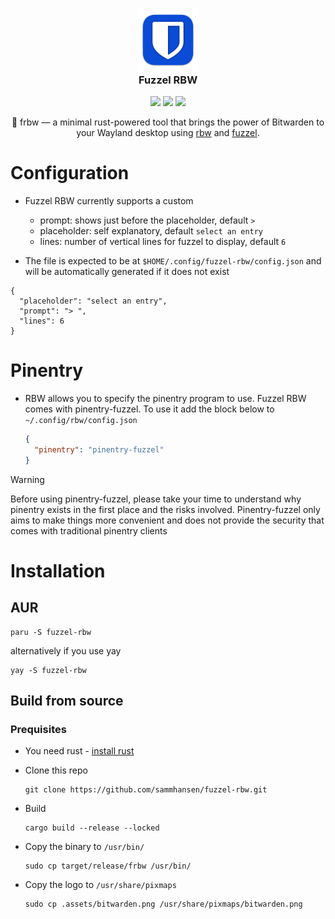 <h3 align="center">
    <img src="https://raw.githubusercontent.com/sammhansen/fuzzel-rbw/develop/.assets/bitwarden.png" width="100" alt="Logo"/><br/>
    Fuzzel RBW
</h3>

<p align="center">
    <a href="https://github.com/sammhansen/fuzzel-rbw/stargazers"><img src="https://img.shields.io/github/stars/sammhansen/fuzzel-rbw?colorA=363a4f&colorB=b7bdf8&style=for-the-badge"></a>
    <a href="https://github.com/sammhansen/fuzzel-rbw/issues"><img src="https://img.shields.io/github/issues/sammhansen/fuzzel-rbw?colorA=363a4f&colorB=f5a97f&style=for-the-badge"></a>
    <a href="https://github.com/sammhansen/fuzzel-rbw/contributors"><img src="https://img.shields.io/github/contributors/sammhansen/fuzzel-rbw?colorA=363a4f&colorB=a6da95&style=for-the-badge"></a>
</p>

<p align="center">
    🦀 frbw —  a minimal rust-powered tool that brings the power of Bitwarden to your Wayland desktop using <a href="https://github.com/doy/rbw">rbw</a> and <a href="https://codeberg.org/dnkl/fuzzel">fuzzel</a>.
</p>

# Configuration
- Fuzzel RBW currently supports a custom
   - prompt: shows just before the placeholder, default `> `
   - placeholder: self explanatory, default `select an entry`
   - lines: number of vertical lines for fuzzel to display, default `6`
     
- The file is expected to be at `$HOME/.config/fuzzel-rbw/config.json` and will be automatically generated if it does not exist
```
{
  "placeholder": "select an entry",
  "prompt": "> ",
  "lines": 6
}
```
# Pinentry
- RBW allows you to specify the pinentry program to use. Fuzzel RBW comes with pinentry-fuzzel. To use it add the block below to `~/.config/rbw/config.json`
  <br>
  ```json
  {
    "pinentry": "pinentry-fuzzel"
  }
> [!WARNING]
> Before using pinentry-fuzzel, please take your time to understand why pinentry exists in the first place and the risks involved. Pinentry-fuzzel only aims to make things more convenient and does not provide the security that comes with traditional pinentry clients

# Installation
## AUR
  ```
  paru -S fuzzel-rbw
  ```
  alternatively if you use yay
  ```
  yay -S fuzzel-rbw
  ```
## Build from source
### Prequisites
- You need rust - <a href="https://www.rust-lang.org/tools/install">install rust</a>

  
- Clone this repo
  ```
  git clone https://github.com/sammhansen/fuzzel-rbw.git
  ```
- Build
  ```
  cargo build --release --locked
  ```
- Copy the binary to `/usr/bin/`
  ```
  sudo cp target/release/frbw /usr/bin/
  ```
- Copy the logo to `/usr/share/pixmaps` 
  ```
  sudo cp .assets/bitwarden.png /usr/share/pixmaps/bitwarden.png
  ```
  
